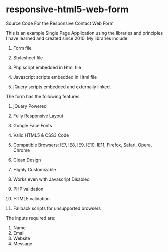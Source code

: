 responsive-html5-web-form
=========================

Source Code For the Responsive Contact Web Form

This is an example Single Page Application using the libraries and principles I have learned and created since 2010. My libraries include:
1. Form file

2. Stylesheet file

3. Php script embedded in Html file

4. Javascript scripts embedded in Html file

5. jQuery scripts embedded and externally linked.

The form has the following features:
1. jQuery Powered

2. Fully Responsive Layout

3. Google Face Fonts

4. Valid HTML5 & CSS3 Code

5. Compatible Browsers: IE7, IE8, IE9, IE10, IE11, Firefox, Safari, Opera, Chrome

6. Clean Design
7. Highly Customizable
8. Works even with Javascript Disabled
9. PHP validation
10. HTML5 validation
11. Fallback scripts for unsupported browsers

The inputs required are:
1. Name
2. Email
3. Website
4. Message.
